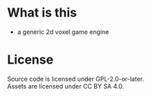 # What is this

- a generic 2d voxel game engine

# License

Source code is licensed under GPL-2.0-or-later.  
Assets are licensed under CC BY SA 4.0.  
